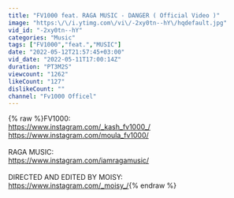 ```yaml
---
title: "FV1000 feat. RAGA MUSIC - DANGER ( Official Video )"
image: "https:\/\/i.ytimg.com\/vi\/-2xy0tn--hY\/hqdefault.jpg"
vid_id: "-2xy0tn--hY"
categories: "Music"
tags: ["FV1000","feat.","MUSIC"]
date: "2022-05-12T21:57:45+03:00"
vid_date: "2022-05-11T17:00:14Z"
duration: "PT3M2S"
viewcount: "1262"
likeCount: "127"
dislikeCount: ""
channel: "Fv1000 Officel"
---
```

{% raw %}FV1000:<br /><a rel="nofollow" target="blank" href="https://www.instagram.com/_kash_fv1000_/">https://www.instagram.com/_kash_fv1000_/</a><br /><a rel="nofollow" target="blank" href="https://www.instagram.com/moula_fv1000/">https://www.instagram.com/moula_fv1000/</a><br /><br />RAGA MUSIC:<br /><a rel="nofollow" target="blank" href="https://www.instagram.com/iamragamusic/">https://www.instagram.com/iamragamusic/</a><br /><br />DIRECTED AND EDITED BY MOISY:<br /><a rel="nofollow" target="blank" href="https://www.instagram.com/_moisy_/">https://www.instagram.com/_moisy_/</a>{% endraw %}
